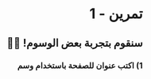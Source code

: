 <div dir="rtl">

# تمرين - 1

## سنقوم بتجربة بعض الوسوم! 🥳🥳

### 1) اكتب عنوان للصفحة باستخدام وسم <title> 📄

### 2) استخدم وسوم العناوين المختلفة h1, h2, h3 ✍️ لتكتب الجمل الآتية

- مرحباً!
- هذا موقعي الأول

### 3) عرف عن نفسك باستخدام وسم الفقرة p 🧑🏻‍💼👩‍💼

#### 💡لكتابة الفقرة في أكثر من سطر استخدم وسم br

اسمي "اكتب اسمك" وأنا طالب في مبادرة الكويت تبرمج.
اخترت مسار برمجة المواقع لأني...

### 4) اكتب تاريخ اليوم كتعليق 🔢

## قم بتسمية ملفك index.html

### بونص!

✨
اجعل اسمك بخط عريض

🔥
اسأل أحد المدرسين المساعدين إذا تحتاج تمرين إضافي

آخر موعد لرفع الكود `git push`
نهاية المحاضرة

</div>
